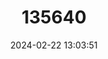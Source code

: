 ---
title: "135640"
category: "Coregonus vandesius"
draft: false
date: 2024-02-22 13:03:51
languages:
  English: ["Vendace"]
---